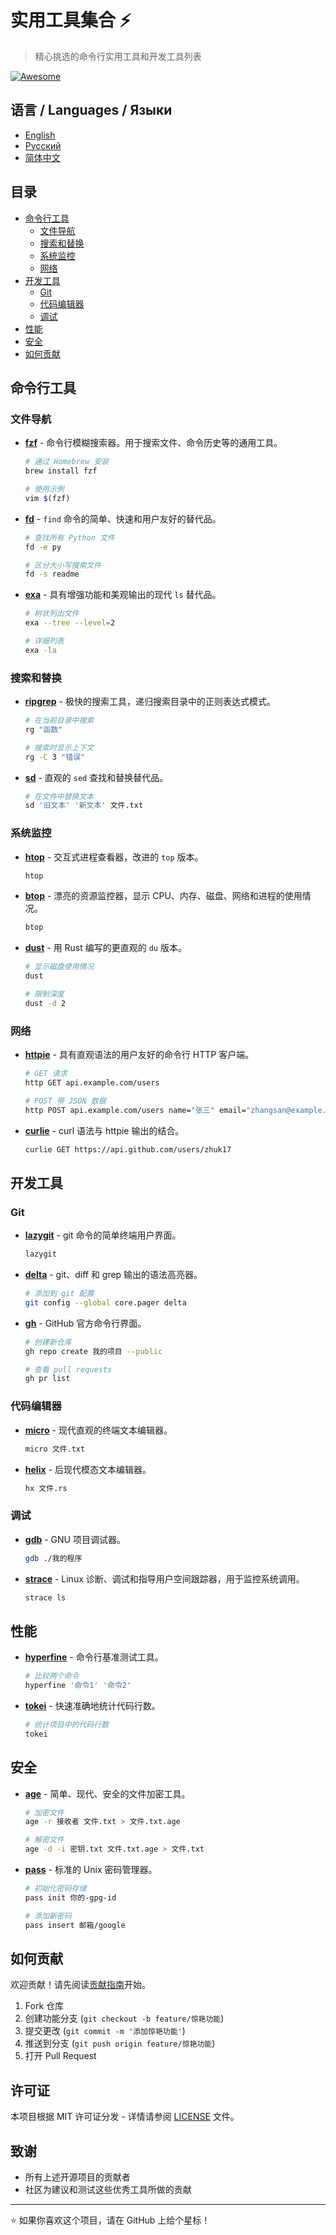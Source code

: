 # 实用工具集合 ⚡

> 精心挑选的命令行实用工具和开发工具列表

[![Awesome](https://awesome.re/badge.svg)](https://awesome.re)

## 语言 / Languages / Языки

- [English](README.md)
- [Русский](README.ru.md)
- [简体中文](README.zh-CN.md)

## 目录

- [命令行工具](#命令行工具)
  - [文件导航](#文件导航)
  - [搜索和替换](#搜索和替换)
  - [系统监控](#系统监控)
  - [网络](#网络)
- [开发工具](#开发工具)
  - [Git](#git)
  - [代码编辑器](#代码编辑器)
  - [调试](#调试)
- [性能](#性能)
- [安全](#安全)
- [如何贡献](#如何贡献)

## 命令行工具

### 文件导航

- **[fzf](https://github.com/junegunn/fzf)** - 命令行模糊搜索器。用于搜索文件、命令历史等的通用工具。
  ```bash
  # 通过 Homebrew 安装
  brew install fzf
  
  # 使用示例
  vim $(fzf)
  ```

- **[fd](https://github.com/sharkdp/fd)** - `find` 命令的简单、快速和用户友好的替代品。
  ```bash
  # 查找所有 Python 文件
  fd -e py
  
  # 区分大小写搜索文件
  fd -s readme
  ```

- **[exa](https://github.com/ogham/exa)** - 具有增强功能和美观输出的现代 `ls` 替代品。
  ```bash
  # 树状列出文件
  exa --tree --level=2
  
  # 详细列表
  exa -la
  ```

### 搜索和替换

- **[ripgrep](https://github.com/BurntSushi/ripgrep)** - 极快的搜索工具，递归搜索目录中的正则表达式模式。
  ```bash
  # 在当前目录中搜索
  rg "函数"
  
  # 搜索时显示上下文
  rg -C 3 "错误"
  ```

- **[sd](https://github.com/chmln/sd)** - 直观的 `sed` 查找和替换替代品。
  ```bash
  # 在文件中替换文本
  sd '旧文本' '新文本' 文件.txt
  ```

### 系统监控

- **[htop](https://htop.dev/)** - 交互式进程查看器，改进的 `top` 版本。
  ```bash
  htop
  ```

- **[btop](https://github.com/aristocratos/btop)** - 漂亮的资源监控器，显示 CPU、内存、磁盘、网络和进程的使用情况。
  ```bash
  btop
  ```

- **[dust](https://github.com/bootandy/dust)** - 用 Rust 编写的更直观的 `du` 版本。
  ```bash
  # 显示磁盘使用情况
  dust
  
  # 限制深度
  dust -d 2
  ```

### 网络

- **[httpie](https://httpie.io/)** - 具有直观语法的用户友好的命令行 HTTP 客户端。
  ```bash
  # GET 请求
  http GET api.example.com/users
  
  # POST 带 JSON 数据
  http POST api.example.com/users name="张三" email="zhangsan@example.com"
  ```

- **[curlie](https://github.com/rs/curlie)** - curl 语法与 httpie 输出的结合。
  ```bash
  curlie GET https://api.github.com/users/zhuk17
  ```

## 开发工具

### Git

- **[lazygit](https://github.com/jesseduffield/lazygit)** - git 命令的简单终端用户界面。
  ```bash
  lazygit
  ```

- **[delta](https://github.com/dandavison/delta)** - git、diff 和 grep 输出的语法高亮器。
  ```bash
  # 添加到 git 配置
  git config --global core.pager delta
  ```

- **[gh](https://cli.github.com/)** - GitHub 官方命令行界面。
  ```bash
  # 创建新仓库
  gh repo create 我的项目 --public
  
  # 查看 pull requests
  gh pr list
  ```

### 代码编辑器

- **[micro](https://micro-editor.github.io/)** - 现代直观的终端文本编辑器。
  ```bash
  micro 文件.txt
  ```

- **[helix](https://helix-editor.com/)** - 后现代模态文本编辑器。
  ```bash
  hx 文件.rs
  ```

### 调试

- **[gdb](https://www.gnu.org/software/gdb/)** - GNU 项目调试器。
  ```bash
  gdb ./我的程序
  ```

- **[strace](https://strace.io/)** - Linux 诊断、调试和指导用户空间跟踪器，用于监控系统调用。
  ```bash
  strace ls
  ```

## 性能

- **[hyperfine](https://github.com/sharkdp/hyperfine)** - 命令行基准测试工具。
  ```bash
  # 比较两个命令
  hyperfine '命令1' '命令2'
  ```

- **[tokei](https://github.com/XAMPPRocky/tokei)** - 快速准确地统计代码行数。
  ```bash
  # 统计项目中的代码行数
  tokei
  ```

## 安全

- **[age](https://github.com/FiloSottile/age)** - 简单、现代、安全的文件加密工具。
  ```bash
  # 加密文件
  age -r 接收者 文件.txt > 文件.txt.age
  
  # 解密文件
  age -d -i 密钥.txt 文件.txt.age > 文件.txt
  ```

- **[pass](https://www.passwordstore.org/)** - 标准的 Unix 密码管理器。
  ```bash
  # 初始化密码存储
  pass init 你的-gpg-id
  
  # 添加新密码
  pass insert 邮箱/google
  ```

## 如何贡献

欢迎贡献！请先阅读[贡献指南](CONTRIBUTING.md)开始。

1. Fork 仓库
2. 创建功能分支 (`git checkout -b feature/惊艳功能`)
3. 提交更改 (`git commit -m '添加惊艳功能'`)
4. 推送到分支 (`git push origin feature/惊艳功能`)
5. 打开 Pull Request

## 许可证

本项目根据 MIT 许可证分发 - 详情请参阅 [LICENSE](LICENSE) 文件。

## 致谢

- 所有上述开源项目的贡献者
- 社区为建议和测试这些优秀工具所做的贡献

---

⭐ 如果你喜欢这个项目，请在 GitHub 上给个星标！
